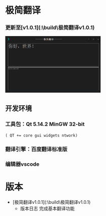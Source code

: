 # 极简翻译
### 更新至[v1.0.1](:\build\极简翻译v1.0.1\)
<img src="build\Icon\极简翻译v1.0.1.png" width="60%">

## 开发环境
### 工具包：Qt 5.14.2 MinGW 32-bit      
    ( QT += core gui widgets ntwork)
### 翻译引擎：百度翻译标准版
### 编辑器vscode
 

# 版本 
- [极简翻译v1.0.1](:\build\极简翻译v1.0.1\)
    - 版本日志
    完成基本翻译功能